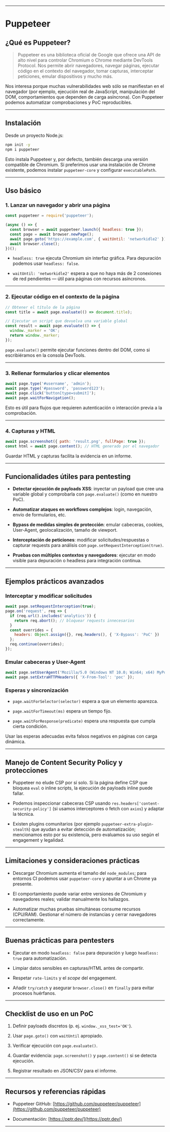 
---
# Puppeteer

## ¿Qué es Puppeteer?

> Puppeteer es una biblioteca oficial de Google que ofrece una API de alto nivel para controlar Chromium o Chrome mediante DevTools Protocol. Nos permite abrir navegadores, navegar páginas, ejecutar código en el contexto del navegador, tomar capturas, interceptar peticiones, emular dispositivos y mucho más.

Nos interesa porque muchas vulnerabilidades web sólo se manifiestan en el navegador (por ejemplo, ejecución real de JavaScript, manipulación del DOM, comportamientos que dependen de carga asíncrona). Con Puppeteer podemos automatizar comprobaciones y PoC reproducibles.

---

## Instalación

Desde un proyecto Node.js:

```bash
npm init -y
npm i puppeteer
```

Esto instala Puppeteer y, por defecto, también descarga una versión compatible de Chromium. Si preferimos usar una instalación de Chrome existente, podemos instalar `puppeteer-core` y configurar `executablePath`.

---

## Uso básico

### 1. Lanzar un navegador y abrir una página

```javascript
const puppeteer = require('puppeteer');

(async () => {
  const browser = await puppeteer.launch({ headless: true });
  const page = await browser.newPage();
  await page.goto('https://example.com', { waitUntil: 'networkidle2' });
  await browser.close();
})();
```

- `headless: true` ejecuta Chromium sin interfaz gráfica. Para depuración podemos usar `headless: false`.
    
- `waitUntil: 'networkidle2'` espera a que no haya más de 2 conexiones de red pendientes — útil para páginas con recursos asíncronos.
    

---

### 2. Ejecutar código en el contexto de la página

```javascript
// Obtener el título de la página
const title = await page.evaluate(() => document.title);

// Ejecutar un script que devuelva una variable global
const result = await page.evaluate(() => {
  window._marker = 'OK';
  return window._marker;
});
```

`page.evaluate()` permite ejecutar funciones dentro del DOM, como si escribiéramos en la consola DevTools.

---

### 3. Rellenar formularios y clicar elementos

```javascript
await page.type('#username', 'admin');
await page.type('#password', 'password123');
await page.click('button[type=submit]');
await page.waitForNavigation();
```

Esto es útil para flujos que requieren autenticación o interacción previa a la comprobación.

---

### 4. Capturas y HTML

```javascript
await page.screenshot({ path: 'result.png', fullPage: true });
const html = await page.content(); // HTML generado por el navegador
```

Guardar HTML y capturas facilita la evidencia en un informe.

---

## Funcionalidades útiles para pentesting

- **Detectar ejecución de payloads XSS**: inyectar un payload que cree una variable global y comprobarla con `page.evaluate()` (como en nuestro PoC).
    
- **Automatizar ataques en workflows complejos**: login, navegación, envío de formularios, etc.
    
- **Bypass de medidas simples de protección**: emular cabeceras, cookies, User-Agent, geolocalización, tamaño de viewport.
    
- **Interceptación de peticiones**: modificar solicitudes/respuestas o capturar requests para análisis con `page.setRequestInterception(true)`.
    
- **Pruebas con múltiples contextos y navegadores**: ejecutar en modo visible para depuración o headless para integración continua.
    

---

## Ejemplos prácticos avanzados

### Interceptar y modificar solicitudes

```javascript
await page.setRequestInterception(true);
page.on('request', req => {
  if (req.url().includes('analytics')) {
    return req.abort(); // bloquear requests innecesarios
  }
  const overrides = {
    headers: Object.assign({}, req.headers(), { 'X-Bypass': 'PoC' })
  };
  req.continue(overrides);
});
```

### Emular cabeceras y User-Agent

```javascript
await page.setUserAgent('Mozilla/5.0 (Windows NT 10.0; Win64; x64) MyPoC/1.0');
await page.setExtraHTTPHeaders({ 'X-From-Tool': 'poc' });
```

### Esperas y sincronización

- `page.waitForSelector(selector)` espera a que un elemento aparezca.
    
- `page.waitForTimeout(ms)` espera un tiempo fijo.
    
- `page.waitForResponse(predicate)` espera una respuesta que cumpla cierta condición.
    

Usar las esperas adecuadas evita falsos negativos en páginas con carga dinámica.

---

## Manejo de Content Security Policy y protecciones

- Puppeteer no elude CSP por sí solo. Si la página define CSP que bloquea `eval` o inline scripts, la ejecución de payloads inline puede fallar.
    
- Podemos inspeccionar cabeceras CSP usando `res.headers['content-security-policy']` (si usamos interceptores o fetch con `axios`) y adaptar la técnica.
    
- Existen plugins comunitarios (por ejemplo `puppeteer-extra-plugin-stealth`) que ayudan a evitar detección de automatización; mencionamos esto por su existencia, pero evaluamos su uso según el engagement y legalidad.
    

---

## Limitaciones y consideraciones prácticas

- Descargar Chromium aumenta el tamaño del `node_modules`; para entornos CI podemos usar `puppeteer-core` y apuntar a un Chrome ya presente.
    
- El comportamiento puede variar entre versiones de Chromium y navegadores reales; validar manualmente los hallazgos.
    
- Automatizar muchas pruebas simultáneas consume recursos (CPU/RAM). Gestionar el número de instancias y cerrar navegadores correctamente.
    

---

## Buenas prácticas para pentesters

- Ejecutar en modo `headless: false` para depuración y luego `headless: true` para automatización.
    
- Limpiar datos sensibles en capturas/HTML antes de compartir.
    
- Respetar `rate-limits` y el _scope_ del engagement.
    
- Añadir `try/catch` y asegurar `browser.close()` en `finally` para evitar procesos huérfanos.
    

---

## Checklist de uso en un PoC

1. Definir payloads discretos (p. ej. `window._xss_test='OK'`).
    
2. Usar `page.goto()` con `waitUntil` apropiado.
    
3. Verificar ejecución con `page.evaluate()`.
    
4. Guardar evidencia: `page.screenshot()` y `page.content()` si se detecta ejecución.
    
5. Registrar resultado en JSON/CSV para el informe.
    

---

## Recursos y referencias rápidas

- Puppeteer GitHub: [https://github.com/puppeteer/puppeteer](https://github.com/puppeteer/puppeteer)
    
- Documentación: [https://pptr.dev/](https://pptr.dev/)
    

---
